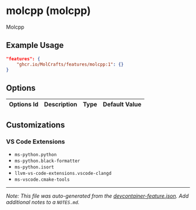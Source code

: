 
# molcpp (molcpp)

Molcpp 

## Example Usage

```json
"features": {
    "ghcr.io/MolCrafts/features/molcpp:1": {}
}
```

## Options

| Options Id | Description | Type | Default Value |
|-----|-----|-----|-----|


## Customizations

### VS Code Extensions

- `ms-python.python`
- `ms-python.black-formatter`
- `ms-python.isort`
- `llvm-vs-code-extensions.vscode-clangd`
- `ms-vscode.cmake-tools`



---

_Note: This file was auto-generated from the [devcontainer-feature.json](https://github.com/MolCrafts/features/blob/main/src/molcpp/devcontainer-feature.json).  Add additional notes to a `NOTES.md`._
